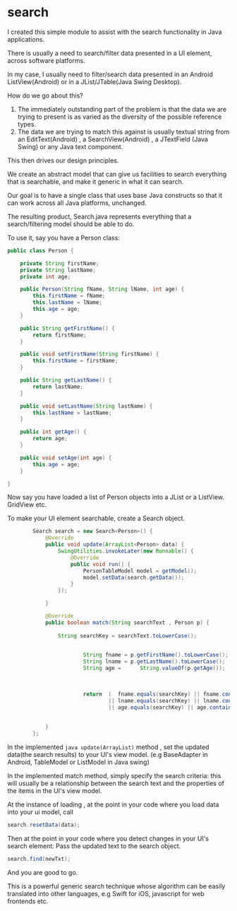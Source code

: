 # search

I created this simple module to assist with the search functionality in Java applications.

There is usually a need to search/filter data presented in a UI element, across software platforms.

In my case, I usually need to filter/search data presented in an Android ListView(Android) or in a JList/JTable(Java Swing Desktop).

How do we go about this?

1. The immediately outstanding part of the problem is that the data we are trying to present is as varied as the diversity of the possible reference types.
2. The data we are trying to match this against is usually textual string from an EditText(Android) , a SearchView(Android) , a JTextField (Java Swing) or any Java text component.

This then drives our design principles.

We create an abstract model that can give us facilities to search everything that is searchable, and make it generic in what it can search.

Our goal is to have a single class that uses base Java constructs so that it can work across all Java platforms, unchanged.

The resulting product, Search.java represents everything that a search/filtering model should be able to do.

To use it, say you have a Person class:

```java
public class Person {

    private String firstName;
    private String lastName;
    private int age;

    public Person(String fName, String lName, int age) {
        this.firstName = fName;
        this.lastName = lName;
        this.age = age;
    }

    public String getFirstName() {
        return firstName;
    }

    public void setFirstName(String firstName) {
        this.firstName = firstName;
    }

    public String getLastName() {
        return lastName;
    }

    public void setLastName(String lastName) {
        this.lastName = lastName;
    }

    public int getAge() {
        return age;
    }

    public void setAge(int age) {
        this.age = age;
    }

}
```

Now say you have loaded a list of Person objects into a JList or a ListView. GridView etc.

To make your UI element searchable, create a Search object.

```java
        Search search = new Search<Person>() {
            @Override
            public void update(ArrayList<Person> data) {
                SwingUtilities.invokeLater(new Runnable() {
                    @Override
                    public void run() {
                        PersonTableModel model = getModel();
                        model.setData(search.getData());
                    }
                });

            }

            @Override
            public boolean match(String searchText , Person p) {
               
                String searchKey = searchText.toLowerCase();

                
                        String fname = p.getFirstName().toLowerCase();
                        String lname = p.getLastName().toLowerCase();
                        String age =      String.valueOf(p.getAge());
                        
                        

                        return  (  fname.equals(searchKey) || fname.contains(searchKey)
                                || lname.equals(searchKey) || lname.contains(searchKey)
                                || age.equals(searchKey) || age.contains(searchKey)   );
                    
                
            }
        };
```


In the implemented ```java update(ArrayList)``` method , set the updated data(the search results) to your UI's view model. (e.g BaseAdapter in Android, TableModel or ListModel
in Java swing)

In the implemented match method, simply specify the search criteria: this will usually be a relationship between the search text and the properties of the items in the UI's view model.

At the instance of loading , at the point in your code where you load data into your ui model, call
```java
search.resetData(data);
```

Then at the point in your code where you detect changes in your UI's search element:
Pass the updated text to the search object.

```java
search.find(newTxt);
```

And you are good to go.

This is a powerful generic search technique whose algorithm can be easily translated into other languages, e.g Swift for iOS, javascript for web frontends etc.










